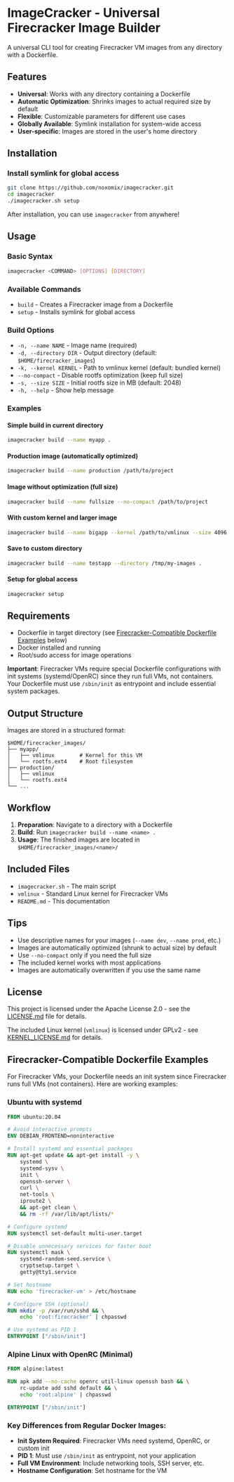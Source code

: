 # ImageCracker - Universal Firecracker Image Builder

A universal CLI tool for creating Firecracker VM images from any directory with a Dockerfile.

## Features

- **Universal**: Works with any directory containing a Dockerfile
- **Automatic Optimization**: Shrinks images to actual required size by default
- **Flexible**: Customizable parameters for different use cases
- **Globally Available**: Symlink installation for system-wide access
- **User-specific**: Images are stored in the user's home directory

## Installation

### Install symlink for global access
```bash
git clone https://github.com/noxomix/imagecracker.git
cd imagecracker
./imagecracker.sh setup
```

After installation, you can use `imagecracker` from anywhere!

## Usage

### Basic Syntax
```bash
imagecracker <COMMAND> [OPTIONS] [DIRECTORY]
```

### Available Commands
- `build` - Creates a Firecracker image from a Dockerfile
- `setup` - Installs symlink for global access

### Build Options
- `-n, --name NAME` - Image name (required)
- `-d, --directory DIR` - Output directory (default: `$HOME/firecracker_images`)
- `-k, --kernel KERNEL` - Path to vmlinux kernel (default: bundled kernel)
- `--no-compact` - Disable rootfs optimization (keep full size)
- `-s, --size SIZE` - Initial rootfs size in MB (default: 2048)
- `-h, --help` - Show help message

### Examples

#### Simple build in current directory
```bash
imagecracker build --name myapp .
```

#### Production image (automatically optimized)
```bash
imagecracker build --name production /path/to/project
```

#### Image without optimization (full size)
```bash
imagecracker build --name fullsize --no-compact /path/to/project
```

#### With custom kernel and larger image
```bash
imagecracker build --name bigapp --kernel /path/to/vmlinux --size 4096 .
```

#### Save to custom directory
```bash
imagecracker build --name testapp --directory /tmp/my-images .
```

#### Setup for global access
```bash
imagecracker setup
```

## Requirements

- Dockerfile in target directory (see [Firecracker-Compatible Dockerfile Examples](#firecracker-compatible-dockerfile-examples) below)
- Docker installed and running
- Root/sudo access for image operations

**Important**: Firecracker VMs require special Dockerfile configurations with init systems (systemd/OpenRC) since they run full VMs, not containers. Your Dockerfile must use `/sbin/init` as entrypoint and include essential system packages.

## Output Structure

Images are stored in a structured format:

```
$HOME/firecracker_images/
├── myapp/
│   ├── vmlinux        # Kernel for this VM
│   └── rootfs.ext4    # Root filesystem
├── production/
│   ├── vmlinux
│   └── rootfs.ext4
└── ...
```

## Workflow

1. **Preparation**: Navigate to a directory with a Dockerfile
2. **Build**: Run `imagecracker build --name <name> .`
3. **Usage**: The finished images are located in `$HOME/firecracker_images/<name>/`

## Included Files

- `imagecracker.sh` - The main script
- `vmlinux` - Standard Linux kernel for Firecracker VMs
- `README.md` - This documentation

## Tips

- Use descriptive names for your images (`--name dev`, `--name prod`, etc.)
- Images are automatically optimized (shrunk to actual size) by default
- Use `--no-compact` only if you need the full size
- The included kernel works with most applications
- Images are automatically overwritten if you use the same name

## License

This project is licensed under the Apache License 2.0 - see the [LICENSE.md](LICENSE.md) file for details.

The included Linux kernel (`vmlinux`) is licensed under GPLv2 - see [KERNEL_LICENSE.md](KERNEL_LICENSE.md) for details.

## Firecracker-Compatible Dockerfile Examples

For Firecracker VMs, your Dockerfile needs an init system since Firecracker runs full VMs (not containers). Here are working examples:

### Ubuntu with systemd
```dockerfile
FROM ubuntu:20.04

# Avoid interactive prompts
ENV DEBIAN_FRONTEND=noninteractive

# Install systemd and essential packages
RUN apt-get update && apt-get install -y \
    systemd \
    systemd-sysv \
    init \
    openssh-server \
    curl \
    net-tools \
    iproute2 \
    && apt-get clean \
    && rm -rf /var/lib/apt/lists/*

# Configure systemd
RUN systemctl set-default multi-user.target

# Disable unnecessary services for faster boot
RUN systemctl mask \
    systemd-random-seed.service \
    cryptsetup.target \
    getty@tty1.service

# Set hostname
RUN echo 'firecracker-vm' > /etc/hostname

# Configure SSH (optional)
RUN mkdir -p /var/run/sshd && \
    echo 'root:firecracker' | chpasswd

# Use systemd as PID 1
ENTRYPOINT ["/sbin/init"]
```

### Alpine Linux with OpenRC (Minimal)
```dockerfile
FROM alpine:latest

RUN apk add --no-cache openrc util-linux openssh bash && \
    rc-update add sshd default && \
    echo 'root:alpine' | chpasswd

ENTRYPOINT ["/sbin/init"]
```

### Key Differences from Regular Docker Images:
- **Init System Required**: Firecracker VMs need systemd, OpenRC, or custom init
- **PID 1**: Must use `/sbin/init` as entrypoint, not your application
- **Full VM Environment**: Include networking tools, SSH server, etc.
- **Hostname Configuration**: Set hostname for the VM